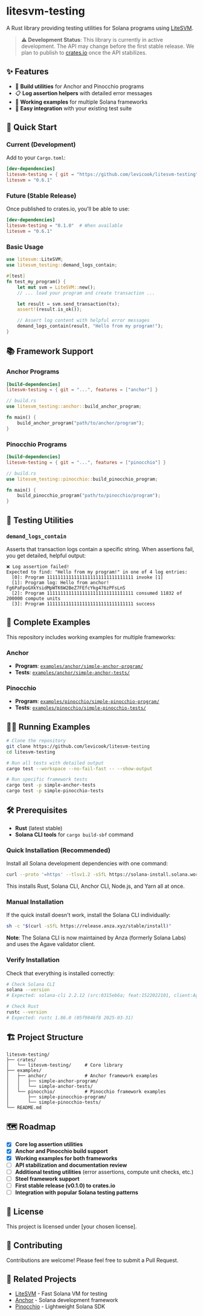 # litesvm-testing

A Rust library providing testing utilities for Solana programs using [LiteSVM](https://github.com/LiteSVM/litesvm).

> **⚠️ Development Status**: This library is currently in active development. The API may change before the first stable release. We plan to publish to [crates.io](https://crates.io) once the API stabilizes.

## ✨ Features

- 🔧 **Build utilities** for Anchor and Pinocchio programs
- 📋 **Log assertion helpers** with detailed error messages
- 🚀 **Working examples** for multiple Solana frameworks
- 🎯 **Easy integration** with your existing test suite

## 🚀 Quick Start

### Current (Development)

Add to your `Cargo.toml`:

```toml
[dev-dependencies]
litesvm-testing = { git = "https://github.com/levicook/litesvm-testing" }
litesvm = "0.6.1"
```

### Future (Stable Release)

Once published to crates.io, you'll be able to use:

```toml
[dev-dependencies]
litesvm-testing = "0.1.0"  # When available
litesvm = "0.6.1"
```

### Basic Usage

```rust
use litesvm::LiteSVM;
use litesvm_testing::demand_logs_contain;

#[test]
fn test_my_program() {
    let mut svm = LiteSVM::new();
    // ... load your program and create transaction ...

    let result = svm.send_transaction(tx);
    assert!(result.is_ok());

    // Assert log content with helpful error messages
    demand_logs_contain(result, "Hello from my program!");
}
```

## 📚 Framework Support

### Anchor Programs

```toml
[build-dependencies]
litesvm-testing = { git = "...", features = ["anchor"] }
```

```rust
// build.rs
use litesvm_testing::anchor::build_anchor_program;

fn main() {
    build_anchor_program("path/to/anchor/program");
}
```

### Pinocchio Programs

```toml
[build-dependencies]
litesvm-testing = { git = "...", features = ["pinocchio"] }
```

```rust
// build.rs
use litesvm_testing::pinocchio::build_pinocchio_program;

fn main() {
    build_pinocchio_program("path/to/pinocchio/program");
}
```

## 🎯 Testing Utilities

### `demand_logs_contain`

Asserts that transaction logs contain a specific string. When assertions fail, you get detailed, helpful output:

```
❌ Log assertion failed!
Expected to find: "Hello from my program!" in one of 4 log entries:
  [0]: Program 11111111111111111111111111111111 invoke [1]
  [1]: Program log: Hello from anchor! Fg6PaFpoGXkYsidMpWTK6W2BeZ7FEfcYkg476zPFsLnS
  [2]: Program 11111111111111111111111111111111 consumed 11832 of 200000 compute units
  [3]: Program 11111111111111111111111111111111 success
```

## 📖 Complete Examples

This repository includes working examples for multiple frameworks:

### Anchor

- **Program**: [`examples/anchor/simple-anchor-program/`](examples/anchor/simple-anchor-program/)
- **Tests**: [`examples/anchor/simple-anchor-tests/`](examples/anchor/simple-anchor-tests/)

### Pinocchio

- **Program**: [`examples/pinocchio/simple-pinocchio-program/`](examples/pinocchio/simple-pinocchio-program/)
- **Tests**: [`examples/pinocchio/simple-pinocchio-tests/`](examples/pinocchio/simple-pinocchio-tests/)

## 🏃‍♂️ Running Examples

```bash
# Clone the repository
git clone https://github.com/levicook/litesvm-testing
cd litesvm-testing

# Run all tests with detailed output
cargo test --workspace --no-fail-fast -- --show-output

# Run specific framework tests
cargo test -p simple-anchor-tests
cargo test -p simple-pinocchio-tests
```

## 🛠️ Prerequisites

- **Rust** (latest stable)
- **Solana CLI tools** for `cargo build-sbf` command

### Quick Installation (Recommended)

Install all Solana development dependencies with one command:

```bash
curl --proto '=https' --tlsv1.2 -sSfL https://solana-install.solana.workers.dev | bash
```

This installs Rust, Solana CLI, Anchor CLI, Node.js, and Yarn all at once.

### Manual Installation

If the quick install doesn't work, install the Solana CLI individually:

```bash
sh -c "$(curl -sSfL https://release.anza.xyz/stable/install)"
```

**Note**: The Solana CLI is now maintained by Anza (formerly Solana Labs) and uses the Agave validator client.

### Verify Installation

Check that everything is installed correctly:

```bash
# Check Solana CLI
solana --version
# Expected: solana-cli 2.2.12 (src:0315eb6a; feat:1522022101, client:Agave)

# Check Rust
rustc --version
# Expected: rustc 1.86.0 (05f9846f8 2025-03-31)
```

## 🏗️ Project Structure

```
litesvm-testing/
├── crates/
│   └── litesvm-testing/     # Core library
├── examples/
│   ├── anchor/              # Anchor framework examples
│   │   ├── simple-anchor-program/
│   │   └── simple-anchor-tests/
│   └── pinocchio/           # Pinocchio framework examples
│       ├── simple-pinocchio-program/
│       └── simple-pinocchio-tests/
└── README.md
```

## 🗺️ Roadmap

- [x] **Core log assertion utilities**
- [x] **Anchor and Pinocchio build support**
- [x] **Working examples for both frameworks**
- [ ] **API stabilization and documentation review**
- [ ] **Additional testing utilities** (error assertions, compute unit checks, etc.)
- [ ] **Steel framework support**
- [ ] **First stable release (v0.1.0) to crates.io**
- [ ] **Integration with popular Solana testing patterns**

## 📝 License

This project is licensed under [your chosen license].

## 🤝 Contributing

Contributions are welcome! Please feel free to submit a Pull Request.

## 🔗 Related Projects

- [LiteSVM](https://github.com/LiteSVM/litesvm) - Fast Solana VM for testing
- [Anchor](https://github.com/coral-xyz/anchor) - Solana development framework
- [Pinocchio](https://github.com/anza-xyz/pinocchio) - Lightweight Solana SDK
